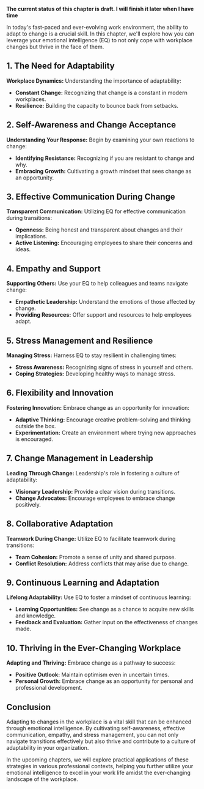 **The current status of this chapter is draft. I will finish it later when I have time**

In today's fast-paced and ever-evolving work environment, the ability to adapt to change is a crucial skill. In this chapter, we'll explore how you can leverage your emotional intelligence (EQ) to not only cope with workplace changes but thrive in the face of them.

**1. The Need for Adaptability**
--------------------------------

**Workplace Dynamics:** Understanding the importance of adaptability:

* **Constant Change:** Recognizing that change is a constant in modern workplaces.
* **Resilience:** Building the capacity to bounce back from setbacks.

**2. Self-Awareness and Change Acceptance**
-------------------------------------------

**Understanding Your Response:** Begin by examining your own reactions to change:

* **Identifying Resistance:** Recognizing if you are resistant to change and why.
* **Embracing Growth:** Cultivating a growth mindset that sees change as an opportunity.

**3. Effective Communication During Change**
--------------------------------------------

**Transparent Communication:** Utilizing EQ for effective communication during transitions:

* **Openness:** Being honest and transparent about changes and their implications.
* **Active Listening:** Encouraging employees to share their concerns and ideas.

**4. Empathy and Support**
--------------------------

**Supporting Others:** Use your EQ to help colleagues and teams navigate change:

* **Empathetic Leadership:** Understand the emotions of those affected by change.
* **Providing Resources:** Offer support and resources to help employees adapt.

**5. Stress Management and Resilience**
---------------------------------------

**Managing Stress:** Harness EQ to stay resilient in challenging times:

* **Stress Awareness:** Recognizing signs of stress in yourself and others.
* **Coping Strategies:** Developing healthy ways to manage stress.

**6. Flexibility and Innovation**
---------------------------------

**Fostering Innovation:** Embrace change as an opportunity for innovation:

* **Adaptive Thinking:** Encourage creative problem-solving and thinking outside the box.
* **Experimentation:** Create an environment where trying new approaches is encouraged.

**7. Change Management in Leadership**
--------------------------------------

**Leading Through Change:** Leadership's role in fostering a culture of adaptability:

* **Visionary Leadership:** Provide a clear vision during transitions.
* **Change Advocates:** Encourage employees to embrace change positively.

**8. Collaborative Adaptation**
-------------------------------

**Teamwork During Change:** Utilize EQ to facilitate teamwork during transitions:

* **Team Cohesion:** Promote a sense of unity and shared purpose.
* **Conflict Resolution:** Address conflicts that may arise due to change.

**9. Continuous Learning and Adaptation**
-----------------------------------------

**Lifelong Adaptability:** Use EQ to foster a mindset of continuous learning:

* **Learning Opportunities:** See change as a chance to acquire new skills and knowledge.
* **Feedback and Evaluation:** Gather input on the effectiveness of changes made.

**10. Thriving in the Ever-Changing Workplace**
-----------------------------------------------

**Adapting and Thriving:** Embrace change as a pathway to success:

* **Positive Outlook:** Maintain optimism even in uncertain times.
* **Personal Growth:** Embrace change as an opportunity for personal and professional development.

**Conclusion**
--------------

Adapting to changes in the workplace is a vital skill that can be enhanced through emotional intelligence. By cultivating self-awareness, effective communication, empathy, and stress management, you can not only navigate transitions effectively but also thrive and contribute to a culture of adaptability in your organization.

In the upcoming chapters, we will explore practical applications of these strategies in various professional contexts, helping you further utilize your emotional intelligence to excel in your work life amidst the ever-changing landscape of the workplace.
